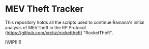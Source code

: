 # MEV Theft Tracker
This repository holds all the scripts used to continue Ramana's initial analysis of MEVTheft in the RP Protocol (https://github.com/xrchz/rockettheft) "RocketTheft".


[WIP!!!!]
